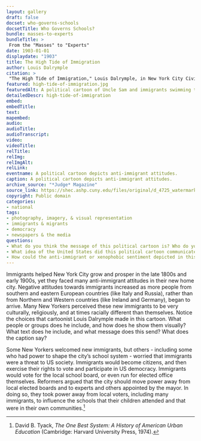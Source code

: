 ```yaml
--- 
layout: gallery
draft: false
docset: who-governs-schools
docsetTitle: Who Governs Schools?
bundle: masses-to-experts
bundleTitle: >
 From the "Masses" to "Experts"
date: 1903-01-01
displaydate: "1903"
title: The High Tide of Immigration
author: Louis Dalrymple
citation: >
 "The High Tide of Immigration," Louis Dalrymple, in New York City Civil Rights History Project, Accessed: [Month Day, Year], https://nyccivilrightshistory.org/gallery/high-tide-of-immigration.
featured: high-tide-of-immigration.jpg
featuredAlt: A political cartoon of Uncle Sam and immigrants swimming to the US shore.
detailedDescr: high-tide-of-immigration
embed: 
embedTitle: 
text: 
mapembed: 
audio: 
audioTitle: 
audioTranscript: 
video: 
videoTitle: 
relTitle: 
relImg: 
relImgAlt: 
relLink: 
eventname: A political cartoon depicts anti-immigrant attitudes.
caption: A political cartoon depicts anti-immigrant attitudes.
archive_source: "*Judge* Magazine"
source_link: https://shec.ashp.cuny.edu/files/original/d_4725_watermarked150_3acbee8f7e.jpg 
copyright: Public domain
categories: 
- national
tags: 
- photography, imagery, & visual representation
- immigrants & migrants
- democracy
- newspapers & the media
questions: 
- What do you think the message of this political cartoon is? Who do you think it was trying to speak to? 
- What idea of the United States did this political cartoon communicate? What relationship did it suggest between US patriotism (represented by Uncle Sam) and immigration? What does the caption say about how immigration at the time of the cartoon was different from immigration in previous periods? 
- How could the anti-immigrant or xenophobic sentiment depicted in this cartoon have mattered for school governance in New York City? How could it have affected how people thought about who should be in charge of a system with a large majority of immigrant students and a predominantly white and Protestant Christian political elite?
--- 
```


Immigrants helped New York City grow and prosper in the late 1800s and early 1900s, yet they faced many anti-immigrant attitudes in their new home city. Negative attitudes towards immigrants increased as more people from southern and eastern European countries (like Italy and Russia), rather than from Northern and Western countries (like Ireland and Germany), began to arrive. Many New Yorkers perceived these new immigrants to be very culturally, religiously, and at times racially different than themselves. Notice the choices that cartoonist Louis Dalrymple made in this cartoon. What people or groups does he include, and how does he show them visually? What text does he include, and what message does this send? What does the caption say?

Some New Yorkers welcomed new immigrants, but others - including some who had power to shape the city’s school system - worried that immigrants were a threat to US society. Immigrants would become citizens, and then exercise their rights to vote and participate in US democracy. Immigrants would vote for the local school board, or even run for elected office themselves. Reformers argued that the city should move power away from local elected boards and to experts and others appointed by the mayor. In doing so, they took power away from local voters, including many immigrants, to influence the schools that their children attended and that were in their own communities.[^1]

[^1]: David B. Tyack, *The One Best System: A History of American Urban Education* (Cambridge: Harvard University Press, 1974).
